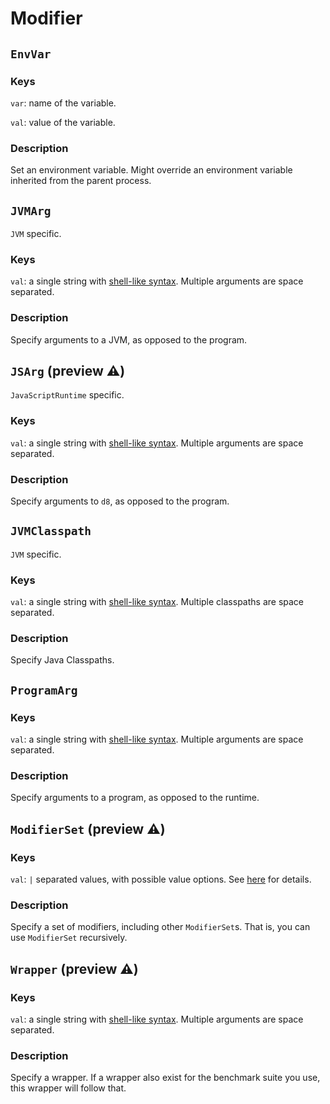 # Modifier

## `EnvVar`
### Keys
`var`: name of the variable.

`val`: value of the variable.

### Description
Set an environment variable. Might override an environment variable inherited from the parent process.

## `JVMArg`
`JVM` specific.
### Keys
`val`: a single string with [shell-like syntax](https://docs.python.org/3/library/shlex.html#shlex.split).
Multiple arguments are space separated.

### Description
Specify arguments to a JVM, as opposed to the program.

## `JSArg` (preview ⚠️)
`JavaScriptRuntime` specific.
### Keys
`val`: a single string with [shell-like syntax](https://docs.python.org/3/library/shlex.html#shlex.split).
Multiple arguments are space separated.

### Description
Specify arguments to `d8`, as opposed to the program.

## `JVMClasspath`
`JVM` specific.
### Keys
`val`: a single string with [shell-like syntax](https://docs.python.org/3/library/shlex.html#shlex.split).
Multiple classpaths are space separated.

### Description
Specify Java Classpaths.

## `ProgramArg`
### Keys
`val`: a single string with [shell-like syntax](https://docs.python.org/3/library/shlex.html#shlex.split).
Multiple arguments are space separated.

### Description
Specify arguments to a program, as opposed to the runtime.

## `ModifierSet` (preview ⚠️)
### Keys
`val`: `|` separated values, with possible value options. See [here](./index.md#value-options) for details.

### Description
Specify a set of modifiers, including other `ModifierSet`s.
That is, you can use `ModifierSet` recursively.

## `Wrapper` (preview ⚠️)
### Keys
`val`: a single string with [shell-like syntax](https://docs.python.org/3/library/shlex.html#shlex.split).
Multiple arguments are space separated.

### Description
Specify a wrapper.
If a wrapper also exist for the benchmark suite you use, this wrapper will follow that.
